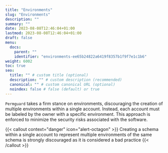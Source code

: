```yaml
---
title: "Environments"
slug: "Environments"
description: ""
summary: ""
date: 2023-08-08T12:46:04+01:00
lastmod: 2023-08-08T12:46:04+01:00
draft: false
menu:
  docs:
    parent: ""
    identifier: "environments-ee65b24822a6419f8357b1f9f7e1c1b6"
weight: 6002
toc: true
seo:
  title: "" # custom title (optional)
  description: "" # custom description (recommended)
  canonical: "" # custom canonical URL (optional)
  noindex: false # false (default) or true
---
```

`Permguard` takes a firm stance on environments, discouraging the creation of multiple environments within a single account. Instead, each account must be labeled by the owner with a specific environment. This approach is enforced to minimize the security risks associated with the software.

{{< callout context="danger" icon="alert-octagon" >}}
Creating a schema within a single account to represent multiple environments of the same schema is strongly discouraged as it is considered a bad practice
{{< /callout >}}
